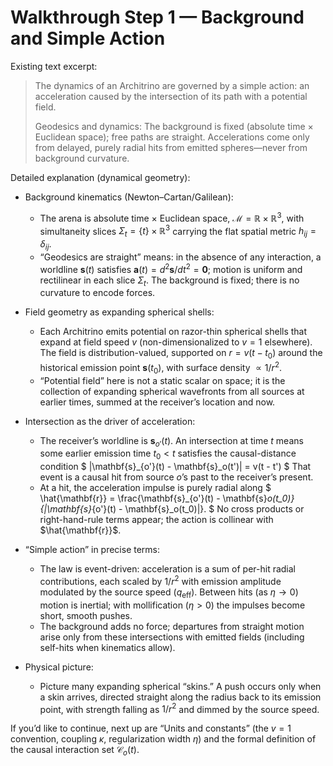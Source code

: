 # Walkthrough Step 1 — Background and Simple Action

Existing text excerpt:
> The dynamics of an Architrino are governed by a simple action: an acceleration caused by the intersection of its path with a potential field.
>
> Geodesics and dynamics: The background is fixed (absolute time × Euclidean space); free paths are straight. Accelerations come only from delayed, purely radial hits from emitted spheres—never from background curvature.

Detailed explanation (dynamical geometry):

- Background kinematics (Newton–Cartan/Galilean):
  - The arena is absolute time × Euclidean space, $\mathcal{M}=\mathbb{R}\times\mathbb{R}^3$, with simultaneity slices $\Sigma_t=\{t\}\times\mathbb{R}^3$ carrying the flat spatial metric $h_{ij}=\delta_{ij}$.
  - “Geodesics are straight” means: in the absence of any interaction, a worldline $\mathbf{s}(t)$ satisfies $\mathbf{a}(t)=d^2\mathbf{s}/dt^2=\mathbf{0}$; motion is uniform and rectilinear in each slice $\Sigma_t$. The background is fixed; there is no curvature to encode forces.

- Field geometry as expanding spherical shells:
  - Each Architrino emits potential on razor-thin spherical shells that expand at field speed $v$ (non-dimensionalized to $v=1$ elsewhere). The field is distribution-valued, supported on $r=v(t-t_0)$ around the historical emission point $\mathbf{s}(t_0)$, with surface density $\propto 1/r^2$.
  - “Potential field” here is not a static scalar on space; it is the collection of expanding spherical wavefronts from all sources at earlier times, summed at the receiver’s location and now.

- Intersection as the driver of acceleration:
  - The receiver’s worldline is $\mathbf{s}_{o'}(t)$. An intersection at time $t$ means some earlier emission time $t_0 < t$ satisfies the causal-distance condition
    $
    \|\mathbf{s}_{o'}(t) - \mathbf{s}_o(t')\| = v(t - t')
    $
    That event is a causal hit from source $o$’s past to the receiver’s present.
  - At a hit, the acceleration impulse is purely radial along
    $
    \hat{\mathbf{r}} = \frac{\mathbf{s}_{o'}(t) - \mathbf{s}_o(t_0)}{\|\mathbf{s}_{o'}(t) - \mathbf{s}_o(t_0)\|}.
    $
    No cross products or right-hand-rule terms appear; the action is collinear with $\hat{\mathbf{r}}$.

- “Simple action” in precise terms:
  - The law is event-driven: acceleration is a sum of per-hit radial contributions, each scaled by $1/r^2$ with emission amplitude modulated by the source speed ($q_{\mathrm{eff}}$). Between hits (as $\eta\to 0$) motion is inertial; with mollification ($\eta>0$) the impulses become short, smooth pushes.
  - The background adds no force; departures from straight motion arise only from these intersections with emitted fields (including self-hits when kinematics allow).

- Physical picture:
  - Picture many expanding spherical “skins.” A push occurs only when a skin arrives, directed straight along the radius back to its emission point, with strength falling as $1/r^2$ and dimmed by the source speed.

If you’d like to continue, next up are “Units and constants” (the $v=1$ convention, coupling $\kappa$, regularization width $\eta$) and the formal definition of the causal interaction set $\mathcal{C}_o(t)$.
